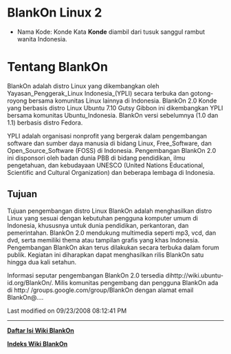 # BlankOn Linux 2
* Nama Kode: Konde
  Kata **Konde** diambil dari tusuk sanggul rambut wanita Indonesia.

# Tentang BlankOn
BlankOn adalah ​distro ​Linux yang dikembangkan oleh ​Yayasan_Penggerak_Linux
Indonesia_(YPLI) secara terbuka dan gotong-royong bersama komunitas Linux
lainnya di Indonesia. BlankOn 2.0 Konde yang berbasis distro Linux ​Ubuntu 7.10
Gutsy Gibbon ini dikembangkan YPLI bersama komunitas ​Ubuntu_Indonesia. BlankOn
versi sebelumnya (1.0 dan 1.1) berbasis distro ​Fedora.

YPLI adalah organisasi nonprofit yang bergerak dalam pengembangan software dan
sumber daya manusia di bidang Linux, ​Free_Software, dan ​Open_Source_Software
(FOSS) di Indonesia. Pengembangan BlankOn 2.0 ini disponsori oleh badan dunia
PBB di bidang pendidikan, ilmu pengetahuan, dan kebudayaan ​UNESCO (United
Nations Educational, Scientific and Cultural Organization) dan beberapa lembaga
di Indonesia.

## Tujuan
Tujuan pengembangan distro Linux BlankOn adalah menghasilkan distro Linux yang
sesuai dengan kebutuhan pengguna komputer umum di Indonesia, khususnya untuk
dunia pendidikan, perkantoran, dan pemerintahan. BlankOn 2.0 mendukung
multimedia seperti mp3, vcd, dan dvd, serta memiliki thema atau tampilan grafis
yang khas Indonesia. Pengembangan BlankOn akan terus dilakukan secara terbuka
dalam forum publik. Kegiatan ini diharapkan dapat menghasilkan rilis BlankOn
satu hingga dua kali setahun.

Informasi seputar pengembangan BlankOn 2.0 tersedia di ​http://wiki.ubuntu-
id.org/BlankOn/. Milis komunitas pengembang dan pengguna BlankOn ada di ​http:/
/groups.google.com/group/BlankOn dengan alamat email BlankOn@….

Last modified on 09/23/2008 08:12:41 PM

---
[**Daftar Isi Wiki BlankOn**](/DaftarIsi/README.md)
 
[**Indeks Wiki BlankOn**](/Indeks.md)


